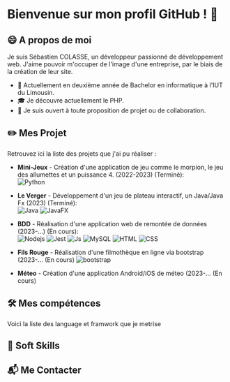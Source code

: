 # Bienvenue sur mon profil GitHub ! 👋  
## 😄 A propos de moi 
Je suis Sébastien COLASSE, un développeur passionné de développement web. J'aime pouvoir m'occuper de l'image d'une entreprise, par le biais de la création de leur site.  
* 📖 Actuellement en deuxième année de Bachelor en informatique à l'IUT du Limousin.
* 🎓 Je découvre actuellement le PHP.
* 🏢 Je suis ouvert à toute proposition de projet ou de collaboration.

## ✏️ Mes Projet
Retrouvez ici la liste des projets que j'ai pu réaliser :

* __Mini-Jeux__ - Création d'une application de jeu comme le morpion, le jeu des allumettes et un puissance 4. (2022-2023) (Terminé):  
![Python](https://img.shields.io/badge/Python-3776AB?style=flat&logo=python&logoColor=white)


* __Le Verger__  - Développement d'un jeu de plateau interactif, un Java/Java Fx (2023) (Terminé):  
  ![Java](https://img.shields.io/badge/Java-007396?style=flat&logo=java&logoColor=white) ![JavaFX](https://img.shields.io/badge/JavaFX-007396?style=flat&logo=java&logoColor=white)

* __BDD__  - Réalisation d'une application web de remontée de données (2023-...) (En cours):  
![Nodejs](https://img.shields.io/badge/Node.js-215732?logo=node.js&logoColor=white) ![Jest](https://img.shields.io/badge/Jest-C21325?style=flat&logo=jest&logoColor=white) ![Js](https://img.shields.io/badge/JavaScript-F7DF1E?style=flat&logo=javascript&logoColor=black) ![MySQL](https://img.shields.io/badge/MySQL-4479A1?style=flat&logo=mysql&logoColor=white) ![HTML](https://img.shields.io/badge/HTML5-E34F26?style=flat&logo=html5&logoColor=white)  ![CSS](https://img.shields.io/badge/CSS3-1572B6?style=flat&logo=css3&logoColor=white)
    
*  __Fils Rouge__ - Réalisation d'une filmothèque en ligne via bootstrap (2023-... (En cours)
  ![bootstrap](https://img.shields.io/badge/Bootstrap-563D7C?style=flat&logo=bootstrap&logoColor=white)
*   __Méteo__     - Création d'une application Android/iOS de méteo (2023-... (En cours)

## 🛠️ Mes compétences 
Voici la liste des language et framwork que je metrise 

## 💁 Soft Skills

## 📬 Me Contacter
